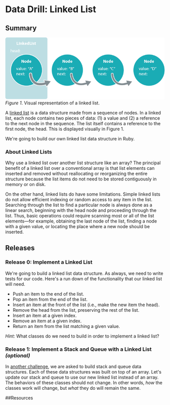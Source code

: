 # Data Drill: Linked List


## Summary
![linked list image](readme-assets/linked_list.png)  
*Figure 1*. Visual representation of a linked list.

A [linked list][wikipedia linked list] is a data structure made from a sequence of nodes.  In a linked list, each node contains two pieces of data: (1) a value and (2) a reference to the next node in the sequence.  The list itself contains a reference to the first node, the head.  This is displayed visually in Figure 1.

We're going to build our own linked list data structure in Ruby.


### About Linked Lists
Why use a linked list over another list structure like an array?  The principal benefit of a linked list over a conventional array is that list elements can inserted and removed without reallocating or reorganizing the entire structure because the list items do not need to be stored contiguously in memory or on disk.

On the other hand, linked lists do have some limitations.  Simple linked lists do not allow efficient indexing or random access to any item in the list.  Searching through the list to find a particular node is always done as a linear search, beginning with the head node and proceeding through the list.  Thus, basic operations could require scanning most or all of the list elements—for example, obtaining the last node of the list, finding a node with a given value, or locating the place where a new node should be inserted.


## Releases
### Release 0: Implement a Linked List
We're going to build a linked list data structure.  As always, we need to write tests for our code.  Here's a run down of the functionality that our linked list will need.

- Push an item to the end of the list.
- Pop an item from the end of the list.
- Insert an item at the front of the list (i.e., make the new item the head).
- Remove the head from the list, preserving the rest of the list.
- Insert an item at a given index.
- Remove an item at a given index.
- Return an item from the list matching a given value.

*Hint:*  What classes do we need to build in order to implement a linked list?


### Release 1: Implement a Stack and Queue with a Linked List *(optional)*
In [another challenge][stack and queue challenge], we are asked to build stack and queue data structures.  Each of these data structures was built on top of an array.  Let's update our stack and queue to use our new linked list instead of an array.  The behaviors of these classes should not change.  In other words, *how* the classes work will change, but *what* they do will remain the same.


##Resources


[stack and queue challenge]: ../../../data-drill-stack-and-queue-challenge
[wikipedia linked list]: http://en.wikipedia.org/wiki/Linked_list
